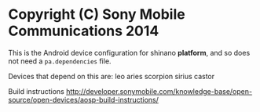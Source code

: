 Copyright (C) Sony Mobile Communications 2014
=============================================

This is the Android device configuration for shinano **platform**, and so does not need a `pa.dependencies` file.

Devices that depend on this are: leo aries scorpion sirius castor

Build instructions
http://developer.sonymobile.com/knowledge-base/open-source/open-devices/aosp-build-instructions/
